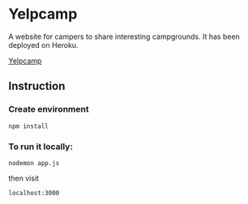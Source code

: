# Yelpcamp

A website for campers to share interesting campgrounds. It has been deployed on Heroku.

[Yelpcamp](https://pure-basin-76191-3975f0911cac.herokuapp.com/)

## Instruction

### Create environment

```console
npm install
```

### To run it locally:

```console
nodemon app.js
```

then visit
```console
localhost:3000
```
